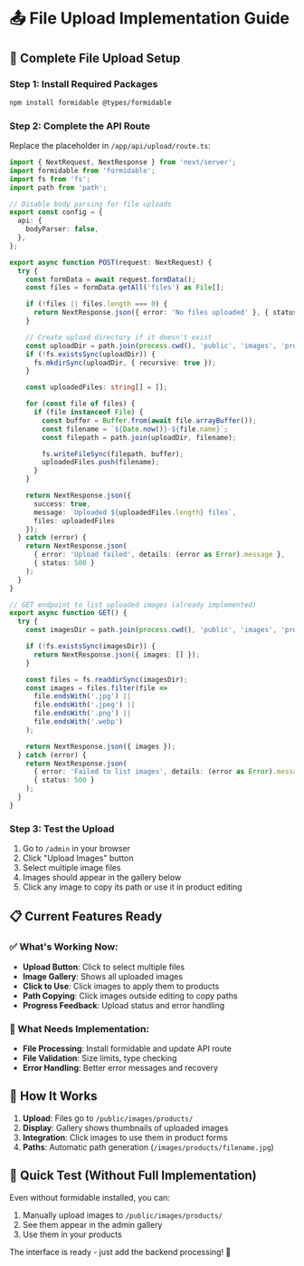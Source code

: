 # 📤 File Upload Implementation Guide

## 🚀 Complete File Upload Setup

### **Step 1: Install Required Packages**
```bash
npm install formidable @types/formidable
```

### **Step 2: Complete the API Route**
Replace the placeholder in `/app/api/upload/route.ts`:

```typescript
import { NextRequest, NextResponse } from 'next/server';
import formidable from 'formidable';
import fs from 'fs';
import path from 'path';

// Disable body parsing for file uploads
export const config = {
  api: {
    bodyParser: false,
  },
};

export async function POST(request: NextRequest) {
  try {
    const formData = await request.formData();
    const files = formData.getAll('files') as File[];

    if (!files || files.length === 0) {
      return NextResponse.json({ error: 'No files uploaded' }, { status: 400 });
    }

    // Create upload directory if it doesn't exist
    const uploadDir = path.join(process.cwd(), 'public', 'images', 'products');
    if (!fs.existsSync(uploadDir)) {
      fs.mkdirSync(uploadDir, { recursive: true });
    }

    const uploadedFiles: string[] = [];

    for (const file of files) {
      if (file instanceof File) {
        const buffer = Buffer.from(await file.arrayBuffer());
        const filename = `${Date.now()}-${file.name}`;
        const filepath = path.join(uploadDir, filename);

        fs.writeFileSync(filepath, buffer);
        uploadedFiles.push(filename);
      }
    }

    return NextResponse.json({
      success: true,
      message: `Uploaded ${uploadedFiles.length} files`,
      files: uploadedFiles
    });
  } catch (error) {
    return NextResponse.json(
      { error: 'Upload failed', details: (error as Error).message },
      { status: 500 }
    );
  }
}

// GET endpoint to list uploaded images (already implemented)
export async function GET() {
  try {
    const imagesDir = path.join(process.cwd(), 'public', 'images', 'products');

    if (!fs.existsSync(imagesDir)) {
      return NextResponse.json({ images: [] });
    }

    const files = fs.readdirSync(imagesDir);
    const images = files.filter(file =>
      file.endsWith('.jpg') ||
      file.endsWith('.jpeg') ||
      file.endsWith('.png') ||
      file.endsWith('.webp')
    );

    return NextResponse.json({ images });
  } catch (error) {
    return NextResponse.json(
      { error: 'Failed to list images', details: (error as Error).message },
      { status: 500 }
    );
  }
}
```

### **Step 3: Test the Upload**
1. Go to `/admin` in your browser
2. Click "Upload Images" button
3. Select multiple image files
4. Images should appear in the gallery below
5. Click any image to copy its path or use it in product editing

## 📋 **Current Features Ready**

### **✅ What's Working Now:**
- **Upload Button**: Click to select multiple files
- **Image Gallery**: Shows all uploaded images
- **Click to Use**: Click images to apply them to products
- **Path Copying**: Click images outside editing to copy paths
- **Progress Feedback**: Upload status and error handling

### **🔧 What Needs Implementation:**
- **File Processing**: Install formidable and update API route
- **File Validation**: Size limits, type checking
- **Error Handling**: Better error messages and recovery

## 🎯 **How It Works**

1. **Upload**: Files go to `/public/images/products/`
2. **Display**: Gallery shows thumbnails of uploaded images
3. **Integration**: Click images to use them in product forms
4. **Paths**: Automatic path generation (`/images/products/filename.jpg`)

## 🚀 **Quick Test (Without Full Implementation)**

Even without formidable installed, you can:
1. Manually upload images to `/public/images/products/`
2. See them appear in the admin gallery
3. Use them in your products

The interface is ready - just add the backend processing! 🎉
